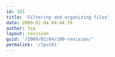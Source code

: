 ```yaml
---
id: 101
title: 'Filtering and organizing files'
date: 2009-02-04 04:44:59
author: Tea
layout: revision
guid: '/2009/02/04/100-revision/'
permalink: '/?p=101'
---
```


```bash
 
```